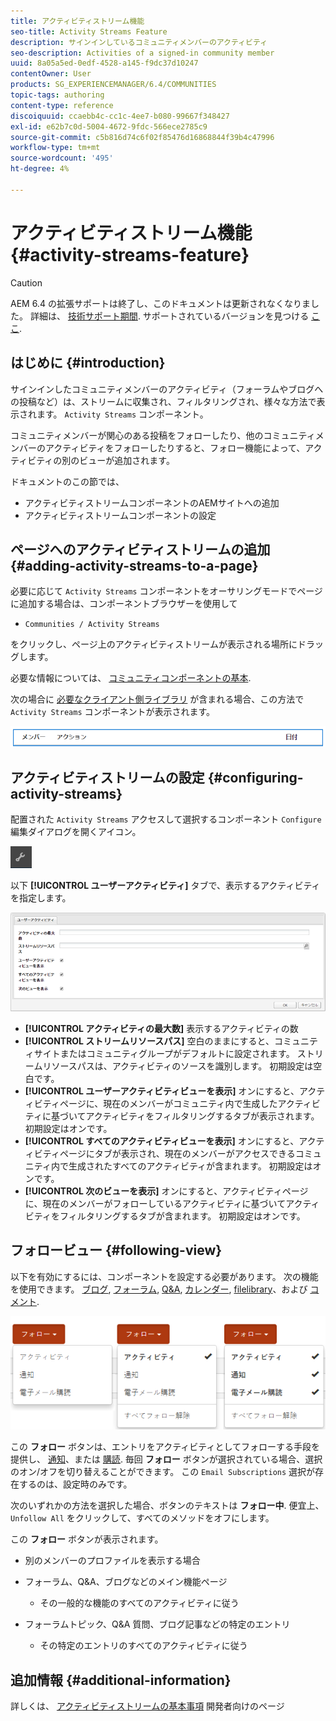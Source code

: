 ```yaml
---
title: アクティビティストリーム機能
seo-title: Activity Streams Feature
description: サインインしているコミュニティメンバーのアクティビティ
seo-description: Activities of a signed-in community member
uuid: 8a05a5ed-0edf-4528-a145-f9dc37d10247
contentOwner: User
products: SG_EXPERIENCEMANAGER/6.4/COMMUNITIES
topic-tags: authoring
content-type: reference
discoiquuid: ccaebb4c-cc1c-4ee7-b080-99667f348427
exl-id: e62b7c0d-5004-4672-9fdc-566ece2785c9
source-git-commit: c5b816d74c6f02f85476d16868844f39b4c47996
workflow-type: tm+mt
source-wordcount: '495'
ht-degree: 4%

---
```


# アクティビティストリーム機能 {#activity-streams-feature}

>[!CAUTION]
>
>AEM 6.4 の拡張サポートは終了し、このドキュメントは更新されなくなりました。 詳細は、 [技術サポート期間](https://helpx.adobe.com/jp/support/programs/eol-matrix.html). サポートされているバージョンを見つける [ここ](https://experienceleague.adobe.com/docs/?lang=ja).

## はじめに {#introduction}

サインインしたコミュニティメンバーのアクティビティ（フォーラムやブログへの投稿など）は、ストリームに収集され、フィルタリングされ、様々な方法で表示されます。 `Activity Streams` コンポーネント。

コミュニティメンバーが関心のある投稿をフォローしたり、他のコミュニティメンバーのアクティビティをフォローしたりすると、フォロー機能によって、アクティビティの別のビューが追加されます。

ドキュメントのこの節では、

* アクティビティストリームコンポーネントのAEMサイトへの追加
* アクティビティストリームコンポーネントの設定

## ページへのアクティビティストリームの追加 {#adding-activity-streams-to-a-page}

必要に応じて `Activity Streams` コンポーネントをオーサリングモードでページに追加する場合は、コンポーネントブラウザーを使用して

* `Communities / Activity Streams`

をクリックし、ページ上のアクティビティストリームが表示される場所にドラッグします。

必要な情報については、 [コミュニティコンポーネントの基本](basics.md).

次の場合に [必要なクライアント側ライブラリ](essentials-activities.md#essentials-for-client-side) が含まれる場合、この方法で `Activity Streams` コンポーネントが表示されます。

![chlimage_1-195](assets/chlimage_1-195.png)

## アクティビティストリームの設定 {#configuring-activity-streams}

配置された `Activity Streams` アクセスして選択するコンポーネント `Configure` 編集ダイアログを開くアイコン。

![chlimage_1-196](assets/chlimage_1-196.png)

以下 **[!UICONTROL ユーザーアクティビティ]** タブで、表示するアクティビティを指定します。

![chlimage_1-197](assets/chlimage_1-197.png)

* **[!UICONTROL アクティビティの最大数]**
表示するアクティビティの数
* **[!UICONTROL ストリームリソースパス]**
空白のままにすると、コミュニティサイトまたはコミュニティグループがデフォルトに設定されます。 ストリームリソースパスは、アクティビティのソースを識別します。 初期設定は空白です。
* **[!UICONTROL ユーザーアクティビティビューを表示]**
オンにすると、アクティビティページに、現在のメンバーがコミュニティ内で生成したアクティビティに基づいてアクティビティをフィルタリングするタブが表示されます。 初期設定はオンです。
* **[!UICONTROL すべてのアクティビティビューを表示]**
オンにすると、アクティビティページにタブが表示され、現在のメンバーがアクセスできるコミュニティ内で生成されたすべてのアクティビティが含まれます。 初期設定はオンです。
* **[!UICONTROL 次のビューを表示]**
オンにすると、アクティビティページに、現在のメンバーがフォローしているアクティビティに基づいてアクティビティをフィルタリングするタブが含まれます。 初期設定はオンです。

## フォロービュー {#following-view}

以下を有効にするには、コンポーネントを設定する必要があります。 次の機能を使用できます。 [ブログ](blog-feature.md), [フォーラム](forum.md), [Q&amp;A](working-with-qna.md), [カレンダー](calendar.md), [filelibrary](file-library.md)、および [コメント](comments.md).

![chlimage_1-198](assets/chlimage_1-198.png)

この **フォロー** ボタンは、エントリをアクティビティとしてフォローする手段を提供し、 [通知](notifications.md)、または [購読](subscriptions.md). 毎回 **フォロー** ボタンが選択されている場合、選択のオン/オフを切り替えることができます。 この `Email Subscriptions` 選択が存在するのは、設定時のみです。

次のいずれかの方法を選択した場合、ボタンのテキストは **フォロー中**. 便宜上、 `Unfollow All` をクリックして、すべてのメソッドをオフにします。

この **フォロー** ボタンが表示されます。

* 別のメンバーのプロファイルを表示する場合
* フォーラム、Q&amp;A、ブログなどのメイン機能ページ
   * その一般的な機能のすべてのアクティビティに従う

* フォーラムトピック、Q&amp;A 質問、ブログ記事などの特定のエントリ
   * その特定のエントリのすべてのアクティビティに従う

## 追加情報 {#additional-information}

詳しくは、 [アクティビティストリームの基本事項](essentials-activities.md) 開発者向けのページ
